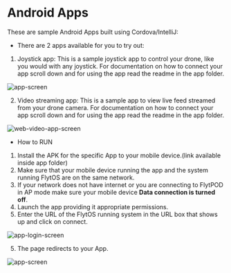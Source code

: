 # Android Apps

These are sample Android Apps built using Cordova/IntelliJ:

* There are 2 apps available for you to try out:
1. Joystick app: This is a sample joystick app to control your drone, like you would with any joystick. For documentation on how to connect your app scroll down and for using the app read the readme in the app folder.

![app-screen](https://cloud.githubusercontent.com/assets/6880872/24093164/74af4bea-0d78-11e7-9a90-760f61dc994a.png)

2. Video streaming app: This is a sample app to view live feed streamed from your drone camera. For documentation on how to connect your app scroll down and for using the app read the readme in the app folder.

![web-video-app-screen](https://cloud.githubusercontent.com/assets/6880872/24093546/666ad2c8-0d7a-11e7-9871-c6e5c03c12af.png)

* How to RUN

1. Install the APK for the specific App to your mobile device.(link available inside app folder)
2. Make sure that your mobile device running the app and the system running FlytOS are on the same network.
3. If your network does not have internet or you are connecting to FlytPOD in AP mode make sure your mobile device **Data connection is turned off**.
3. Launch the app providing it appropriate permissions.
4. Enter the URL of the FlytOS running system in the URL box that shows up and click on connect.

![app-login-screen](https://cloud.githubusercontent.com/assets/6880872/24093372/824b77e6-0d79-11e7-88a4-7b80dc7bca78.png)

5. The page redirects to your App.

![app-screen](https://cloud.githubusercontent.com/assets/6880872/24093164/74af4bea-0d78-11e7-9a90-760f61dc994a.png)
